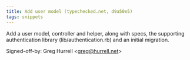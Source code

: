 ```yaml
---
title: Add user model (typechecked.net, d9a50e5)
tags: snippets
---
```


Add a user model, controller and helper, along with specs, the supporting authentication library (lib/authentication.rb) and an initial migration.

Signed-off-by: Greg Hurrell &lt;greg@hurrell.net&gt;
